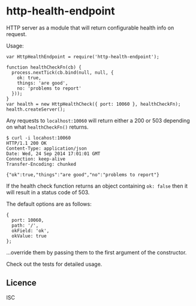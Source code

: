 # http-health-endpoint

HTTP server as a module that will return configurable health info on request.

Usage:
```
var HttpHealthEndpoint = require('http-health-endpoint');

function healthCheckFn(cb) {
  process.nextTick(cb.bind(null, null, {
    ok: true,
    things: 'are good',
    no: 'problems to report'
  }));
}
var health = new HttpHealthCheck({ port: 10060 }, healthCheckFn);
health.createServer();
```

Any requests to `localhost:10060` will return either a 200 or 503 depending on what `healthCheckFn()` returns.

```
$ curl -i locahost:10060
HTTP/1.1 200 OK
Content-Type: application/json
Date: Wed, 24 Sep 2014 17:01:01 GMT
Connection: keep-alive
Transfer-Encoding: chunked

{"ok":true,"things":"are good","no":"problems to report"}
```

If the health check function returns an object containing `ok: false` then it will result in a status code of 503.

The default options are as follows:
```
{
  port: 10060,
  path: '/',
  okField: 'ok',
  okValue: true
};
```
...override them by passing them to the first argument of the constructor.

Check out the tests for detailed usage.

## Licence
ISC
